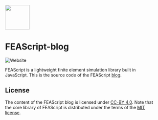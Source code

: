 <img src="https://feascript.github.io/FEAScript-website/assets/feascript-logo.png" width="80">

# FEAScript-blog

![Website](https://img.shields.io/website?url=https%3A%2F%2Fblog.feascript.com%2F&label=blog)

FEAScript is a lightweight finite element simulation library built in JavaScript. This is the source code of the FEAScript <a href="https://blog.feascript.com/" target="_blank">blog</a>.

## License

The content of the FEAScript blog is licensed under <a href="https://github.com/FEAScript/FEAScript-website/blob/main/LICENSE" target="_blank">CC-BY 4.0</a>. Note that the core library of FEAScript is distributed under the terms of the <a href="https://github.com/FEAScript/FEAScript-core/blob/main/LICENSE" target="_blank">MIT license</a>.
